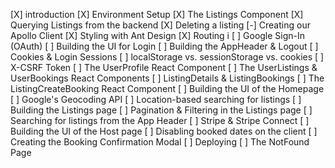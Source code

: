 [X] introduction
[X] Environment Setup
[X] The Listings Component
[X] Querying Listings from the backend
[X] Deleting a listing
[-] Creating our Apollo Client
[X] Styling with Ant Design
[X] Routing i
[ ] Google Sign-In (OAuth)
[ ] Building the UI for Login
[ ] Building the AppHeader & Logout
[ ] Cookies & Login Sessions
[ ] localStorage vs. sessionStorage vs. cookies
[ ] X-CSRF Token
[ ] The UserProfile React Component
[ ] The UserListings & UserBookings React Components
[ ] ListingDetails & ListingBookings
[ ] The ListingCreateBooking React Component
[ ] Building the UI of the Homepage
[ ] Google's Geocoding API
[ ] Location-based searching for listings
[ ] Building the Listings page
[ ] Pagination & Filtering in the Listings page
[ ] Searching for listings from the App Header
[ ] Stripe & Stripe Connect
[ ] Building the UI of the Host page
[ ] Disabling booked dates on the client
[ ] Creating the Booking Confirmation Modal
[ ] Deploying
[ ] The NotFound Page
